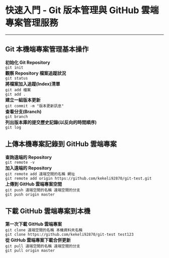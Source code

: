 # 快速入門 - Git 版本管理與 GitHub 雲端專案管理服務
---
## Git 本機端專案管理基本操作
**初始化 Git Repository**  
`git init`  
**觀察 Repository 檔案追蹤狀況**  
`git status`  
**將檔案加入追蹤(Index)清單**  
`git add 檔案`  
`git add .`  
**建立一組版本更新**  
`git commit -m "版本更新訊息"`  
**查看分支(Branch)**  
`git branch`  
**列出版本庫的提交歷史記錄(以反向的時間順序)**  
`git log`  

## 上傳本機專案記錄到 GitHub 雲端專案
**查詢遠端的 Repository**  
`git remote -v`  
**加入遠端的 Repository**  
`git remote add 遠端空間的名稱 網址`  
`git remote add origin https://github.com/kekeli92870/git-test.git`  
**上傳到 GitHub 雲端專案空間**  
`git push 遠端空間的名稱 遠端空間的分支`  
`git push origin master`  

## 下載 GitHub 雲端專案到本機
**第一次下載 GitHub 雲端專案**  
`git clone 遠端空間的名稱 本機資料夾名稱`  
`git clone https://github.com/kekeli92870/git-test test123`  
**從 GitHub 雲端專案下載合併更新**  
`git pull 遠端空間的名稱 遠端空間的分支`  
`git pull origin master`  